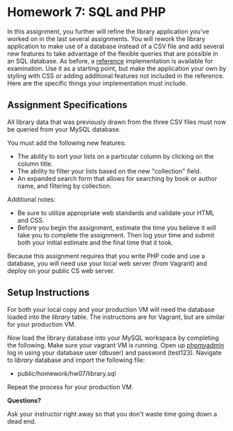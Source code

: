 # Homework 7: SQL and PHP

In this assignment, you further will refine the library application you've worked on in the last several assignments.
You will rework the library application to make use of a database instead of a CSV file and add several new features to take advantage of the flexible queries that are possible in an SQL database.
As before, a [reference](http://cptr220.cs.wallawalla.edu/chapter06/library/) implementation is available for examination.
Use it as a starting point, but make the application your own by styling with CSS or adding additional features not included in the reference.
Here are the specific things your implementation must include.

## Assignment Specifications

All library data that was previously drawn from the three CSV files must now be queried from your MySQL database.

You must add the following new features:

* The ability to sort your lists on a particular column by clicking on the column title.
* The ability to filter your lists based on the new "collection" field.
* An expanded search form that allows for searching by book or author name, and filtering by collection.

Additional notes:

* Be sure to utilize appropriate web standards and validate your HTML and CSS.
* Before you begin the assignment, estimate the time you believe it will take you to complete the assignment.
    Then log your time and submit both your initial estimate and the final time that it took.

Because this assignment requires that you write PHP code  and use a database, you will need use your local web server (from Vagrant) and deploy on your public CS web server.

## Setup Instructions

For both your local copy and your production VM will need the database loaded into the _library_ table.
The instructions are for Vagrant, but are similar for your production VM.

Now load the library database into your MySQL workspace by completing the following.
Make sure your vagrant VM is running.
Open up [phpmyadmin](http://192.168.33.220/phpmyadmin) log in using your database user (dbuser) and password (test123).
Navigate to _library_ database and import the following file:

* public/homework/hw07/library.sql

Repeat the process for your production VM.

**Questions?**

Ask your instructor right away so that you don't waste time going down a dead end.